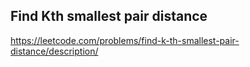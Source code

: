 ## Find Kth smallest pair distance
https://leetcode.com/problems/find-k-th-smallest-pair-distance/description/
